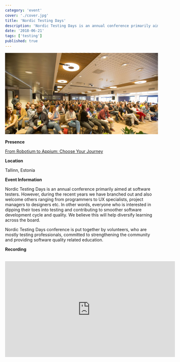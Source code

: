 ```yaml
---
category: 'event'
cover: './cover.jpg'
title: 'Nordic Testing Days'
description: 'Nordic Testing Days is an annual conference primarily aimed at software testers'
date: '2018-06-21'
tags: ['testing']
published: true
---
```

![cover](./cover.jpg)

**Presence**

[From Robotium to Appium: Choose Your Journey]() 

**Location**

Tallinn, Estonia

**Event Information**

Nordic Testing Days is an annual conference primarily aimed at software testers. However, during the recent years we have branched out and also welcome others ranging from programmers to UX specialists, project managers to designers etc. In other words, everyone who is interested in dipping their toes into testing and contributing to smoother software development cycle and quality. We believe this will help diversify learning across the board.

Nordic Testing Days conference is put together by volunteers, who are mostly testing professionals, committed to strengthening the community and providing software quality related education.


**Recording**

<br>

<iframe width="560" height="315" src="https://www.youtube.com/embed/LAsQ3Pu-UbY" title="YouTube video player" frameborder="0" allow="accelerometer; autoplay; clipboard-write; encrypted-media; gyroscope; picture-in-picture" allowfullscreen></iframe>

<br>